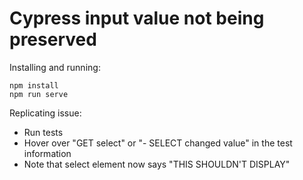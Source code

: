 # Cypress input value not being preserved

Installing and running:

```
npm install
npm run serve
```

Replicating issue:

- Run tests
- Hover over "GET select" or "- SELECT changed value" in the test information
- Note that select element now says "THIS SHOULDN'T DISPLAY"

